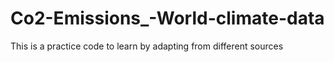 # Co2-Emissions_-World-climate-data
This is a practice code to learn by adapting from different sources
